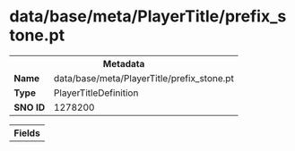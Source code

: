 <h1>data/base/meta/PlayerTitle/prefix_stone.pt</h1><table><tr><th colspan="100%">Metadata</th></tr><tr><td><b>Name</b></td><td>data/base/meta/PlayerTitle/prefix_stone.pt</td></tr><tr><td><b>Type</b></td><td>PlayerTitleDefinition</td></tr><tr><td><b>SNO ID</b></td><td>1278200</td></tr></table>

<table><tr><th colspan="100%">Fields</th></tr></table>

